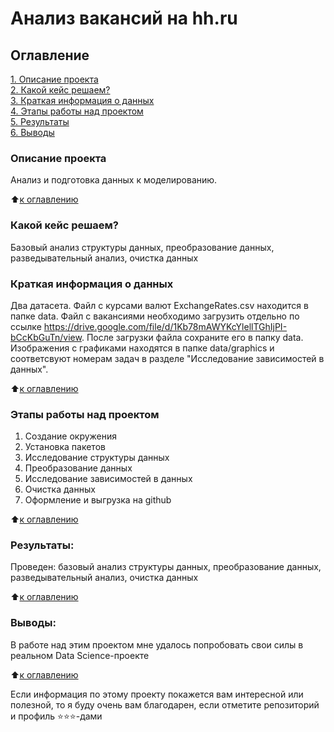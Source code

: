 # Анализ вакансий на hh.ru

## Оглавление  
[1. Описание проекта](README.md#Описание-проекта)  
[2. Какой кейс решаем?](README.md#Какой-кейс-решаем)  
[3. Краткая информация о данных](README.md#Краткая-информация-о-данных)  
[4. Этапы работы над проектом](README.md#Этапы-работы-над-проектом)  
[5. Результаты](README.md#Результат)    
[6. Выводы](README.md#Выводы) 

### Описание проекта    
Анализ и подготовка данных к моделированию.

:arrow_up:[к оглавлению](README.md#Оглавление)


### Какой кейс решаем?    
Базовый анализ структуры данных, преобразование данных, разведывательный анализ, очистка данных


### Краткая информация о данных
Два датасета. Файл с курсами валют ExchangeRates.csv находится в папке data. Файл с вакансиями необходимо загрузить отдельно по ссылке https://drive.google.com/file/d/1Kb78mAWYKcYlellTGhIjPI-bCcKbGuTn/view. После загрузки файла сохраните его в папку data. Изображения с графиками находятся в папке data/graphics и соответсвуют номерам задач в разделе "Исследование зависимостей в данных".
  
:arrow_up:[к оглавлению](README.md#Оглавление)


### Этапы работы над проектом  
1. Создание окружения
2. Установка пакетов
3. Исследование структуры данных
4. Преобразование данных 
5. Исследование зависимостей в данных
6. Очистка данных
7. Оформление и выгрузка на github

:arrow_up:[к оглавлению](README.md#Оглавление)


### Результаты:  
Проведен: базовый анализ структуры данных, преобразование данных, разведывательный анализ, очистка данных

:arrow_up:[к оглавлению](README.md#Оглавление)


### Выводы:  
В работе над этим проектом мне удалось попробовать свои силы в реальном Data Science-проекте

:arrow_up:[к оглавлению](README.md#Оглавление)


Если информация по этому проекту покажется вам интересной или полезной, то я буду очень вам благодарен, если отметите репозиторий и профиль ⭐️⭐️⭐️-дами